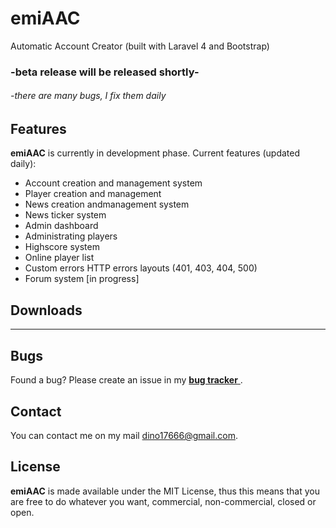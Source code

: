 # emiAAC


Automatic Account Creator (built with Laravel 4 and Bootstrap)
### -beta release will be released shortly-
###### -there are many bugs, I fix them daily

## Features

<b>emiAAC</b> is currently in development phase.
Current features (updated daily):

* Account creation and management system
* Player creation and management
* News creation andmanagement system
* News ticker system
* Admin dashboard
* Administrating players
* Highscore system
* Online player list
* Custom errors HTTP errors layouts (401, 403, 404, 500)
* Forum system [in progress]


## Downloads


--------------------------

## Bugs


Found a bug? Please create an issue in my [<b>bug tracker</b> ](https://github.com/larryfour/emiAAC/issues).

## Contact

You can contact me on my mail dino17666@gmail.com.

## License

<b>emiAAC</b> is made available under the MIT License, thus this means that you are free to do whatever you want, commercial, non-commercial, closed or open.





